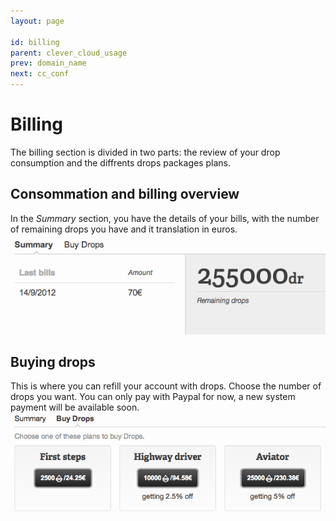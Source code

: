 ```yaml
---
layout: page

id: billing
parent: clever_cloud_usage
prev: domain_name
next: cc_conf
---
```

# Billing

The billing section is divided in two parts: the review of your drop consumption and the diffrents drops packages plans.
## Consommation and billing overview
In the *Summary* section, you have the details of your bills, with the number of remaining drops you have and it translation in euros.  
<img class="thumbnail img_doc" src="/img/bills.png">
## Buying drops

This is where you can refill your account with drops. Choose the number of drops you want.
You can only pay with Paypal for now, a new system payment will be available soon.  
<img class="thumbnail img_doc" src="/img/bills2.png">